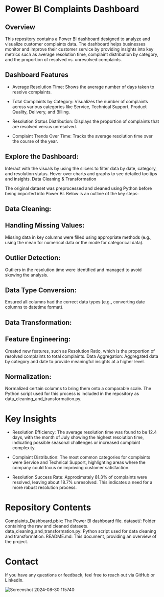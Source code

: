 # Power BI Complaints Dashboard
## Overview
This repository contains a Power BI dashboard designed to analyze and visualize customer complaints data. The dashboard helps businesses monitor and improve their customer service by providing insights into key metrics such as average resolution time, complaint distribution by category, and the proportion of resolved vs. unresolved complaints.

## Dashboard Features
- Average Resolution Time: Shows the average number of days taken to resolve complaints.
  
- Total Complaints by Category: Visualizes the number of complaints across various categories like Service, Technical Support, Product Quality, Delivery, and Billing.
  
- Resolution Status Distribution: Displays the proportion of complaints that are resolved versus unresolved.
  
- Complaint Trends Over Time: Tracks the average resolution time over the course of the year.

## Explore the Dashboard:
Interact with the visuals by using the slicers to filter data by date, category, and resolution status.
Hover over charts and graphs to see detailed tooltips and insights.
Data Cleaning & Transformation

The original dataset was preprocessed and cleaned using Python before being imported into Power BI. Below is an outline of the key steps:

## Data Cleaning:
## Handling Missing Values: 
Missing data in key columns were filled using appropriate methods (e.g., using the mean for numerical data or the mode for categorical data).
## Outlier Detection: 
Outliers in the resolution time were identified and managed to avoid skewing the analysis.
## Data Type Conversion: 
Ensured all columns had the correct data types (e.g., converting date columns to datetime format).
## Data Transformation:
## Feature Engineering: 
Created new features, such as Resolution Ratio, which is the proportion of resolved complaints to total complaints.
Data Aggregation: Aggregated data by category and date to provide meaningful insights at a higher level.
## Normalization: 
Normalized certain columns to bring them onto a comparable scale.
The Python script used for this process is included in the repository as data_cleaning_and_transformation.py.

# Key Insights
- Resolution Efficiency: The average resolution time was found to be 12.4 days, with the month of July showing the highest resolution time, indicating possible seasonal challenges or increased complaint complexity.
  
- Complaint Distribution: The most common categories for complaints were Service and Technical Support, highlighting areas where the company could focus on improving customer satisfaction.
  
- Resolution Success Rate: Approximately 81.3% of complaints were resolved, leaving about 18.7% unresolved. This indicates a need for a more robust resolution process.

# Repository Contents
Complaints_Dashboard.pbix: The Power BI dashboard file.
dataset/: Folder containing the raw and cleaned datasets.
data_cleaning_and_transformation.py: Python script used for data cleaning and transformation.
README.md: This document, providing an overview of the project.
# Contact
If you have any questions or feedback, feel free to reach out via GitHub or LinkedIn.

![Screenshot 2024-08-30 115740](https://github.com/user-attachments/assets/d12177a4-8de9-4eb5-b180-3cfe439878f9)

